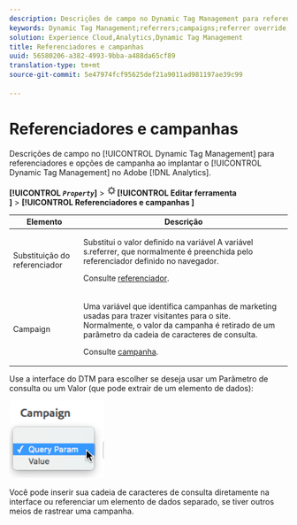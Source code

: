 ```yaml
---
description: Descrições de campo no Dynamic Tag Management para referenciadores e opções de campanha ao implantar o Dynamic Tag Management no Adobe Analytics.
keywords: Dynamic Tag Management;referrers;campaigns;referrer override;campaign variable;query param
solution: Experience Cloud,Analytics,Dynamic Tag Management
title: Referenciadores e campanhas
uuid: 56580206-a382-4993-9bba-a488da65cf89
translation-type: tm+mt
source-git-commit: 5e47974fcf95625def21a9011ad981197ae39c99

---
```



# Referenciadores e campanhas

Descrições de campo no [!UICONTROL Dynamic Tag Management] para referenciadores e opções de campanha ao implantar o [!UICONTROL Dynamic Tag Management] no Adobe [!DNL Analytics].

**[!UICONTROL *`Property`*]** > ![Ícone de engrenagem](assets/settings_gear.png)**[!UICONTROL  Editar ferramenta ]** > **[!UICONTROL  Referenciadores e campanhas ]**

<table id="table_09AE3BFF0F12442F9C19CD96451F93E4">
 <thead>
  <tr>
   <th colname="col1" class="entry"> Elemento </th>
   <th colname="col2" class="entry"> Descrição </th>
  </tr>
 </thead>
 <tbody>
  <tr>
   <td colname="col1"> Substituição do referenciador </td>
   <td colname="col2"> <p>Substitui o valor definido na variável A variável<span class="varname"> s.referrer</span>, que normalmente é preenchida pelo referenciador definido no navegador. </p> <p>Consulte <a href="../../../vars/page-vars/referrer.md">referenciador</a>. </p> </td>
  </tr>
  <tr>
   <td colname="col1"> Campaign </td>
   <td colname="col2"> <p>Uma variável que identifica campanhas de marketing usadas para trazer visitantes para o site. Normalmente, o valor da campanha é retirado de um parâmetro da cadeia de caracteres de consulta. </p> <p>Consulte <a href="../../../vars/page-vars/campaign.md">campanha</a>. </p> </td>
  </tr>
 </tbody>
</table>

Use a interface do DTM para escolher se deseja usar um Parâmetro de consulta ou um Valor (que pode extrair de um elemento de dados):

![Parâmetro de consulta](assets/dtm-queryparam.png)

Você pode inserir sua cadeia de caracteres de consulta diretamente na interface ou referenciar um elemento de dados separado, se tiver outros meios de rastrear uma campanha.
